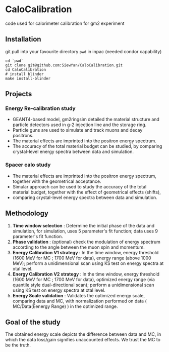 # CaloCalibration
code used for calorimeter calibration for gm2 experiment

## Installation

git pull into your favourite directory ```pwd``` in inpac (needed condor capability)
```
cd `pwd`
git clone git@github.com:SiewYan/CaloCalibration.git
cd CaloCalibration
# install blinder
make install-blinder
```

## Projects

### Energy Re-calibration study

- GEANT4-based model, gm2ringsim detailed the material structure and
particle detectors used in g-2 injection line and the storage ring.
- Particle guns are used to simulate and track muons and decay positrons.
- The material effects are imprinted into the
positron energy spectrum.
- The accuracy of the total material budget can
be studied, by comparing crystal-level energy
spectra between data and simulation.

### Spacer calo study

- The material effects are imprinted into the
positron energy spectrum, together with the geometrical acceptance.
- Simular approach can be used to study the accuracy of the total material budget, together with the effect of geometrical effects (shifts),
- comparing crystal-level energy
spectra between data and simulation.

## Methodology

1. **Time window selection** : Determine the initial phase of the data and simulation, for simulation, uses 5 parameter's fit function; data uses 9 parameter's fit function.
2. **Phase validation** : (optional) check the modulation of energy spectrum according to the angle between the muon spin and momentum.
3. **Energy Calibration V1 strategy** : In the time window, energy threshold (1600 MeV for MC ; 1700 MeV for data), energy range (above 1000 MeV); perform a unidimensional scan using KS test on energy spectra at xtal level.
4. **Energy Calibration V2 strategy** : In the time window, energy threshold (1600 MeV for MC ; 1700 MeV for data), optimized energy range (via quantile style dual-directional scan); perform a unidimensional scan using KS test on energy spectra at xtal level.
5. **Energy Scale validation** : Validates the optimized energy scale, comparing data and MC, with normalization performed on data ( MC/Data(Eenergy Range) ) in the optimized range.

## Goal of the study

The obtained energy scale depicts the difference between data and MC, in which the data loss/gain signifies unaccounted effects. We trust the MC to be the truth.
